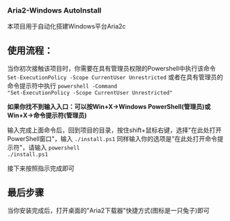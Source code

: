 ### Aria2-Windows AutoInstall

本项目用于自动化搭建Windows平台Aria2c

## 使用流程：

当你初次接触该项目时，你需要在具有管理员权限的Powershell中执行该命令
    <code>Set-ExecutionPolicy -Scope CurrentUser Unrestricted</code>
或者在具有管理员的命令提示符中执行
    <code>powershell -Command "Set-ExecutionPolicy -Scope CurrentUser Unrestricted"</code>

**如果你找不到输入入口：可以按Win+X->Windows PowerShell(管理员)或Win+X->命令提示符(管理员)**

输入完成上面命令后，回到项目的目录，按住shift+鼠标右键，选择"在此处打开PowerShell窗口"，输入
    <code>./install.ps1</code>
同样输入你的选项是"在此处打开命令提示符"，请输入
    <code>powershell ./install.ps1</code>

接下来按照指示完成即可

## 最后步骤
当你安装完成后，打开桌面的"Aria2下载器"快捷方式(图标是一只兔子)即可